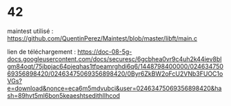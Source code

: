 # 42

maintest utilisé : https://github.com/QuentinPerez/Maintest/blob/master/libft/main.c

lien de téléchargement : https://doc-08-5g-docs.googleusercontent.com/docs/securesc/6gcbhea0vr9c4uh2k44iev8blgm84oqt/75jbpjac64pjeqhas1tfpeamrghdi6q6/1448798400000/02463475069356898420/02463475069356898420/0Byr6ZkBW2oFcU2VNb3FUOC1oVGs?e=download&nonce=eca6m5mdvubci&user=02463475069356898420&hash=89hvt5ml6bon5keaeshtsedithllhcod
